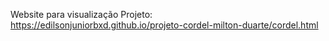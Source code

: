 Website para visualização Projeto: https://edilsonjuniorbxd.github.io/projeto-cordel-milton-duarte/cordel.html
